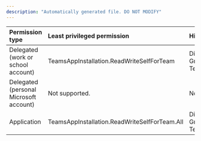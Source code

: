 ```yaml
---
description: "Automatically generated file. DO NOT MODIFY"
---
```


|Permission type|Least privileged permission|Higher privileged permissions|
|:---|:---|:---|
|Delegated (work or school account)|TeamsAppInstallation.ReadWriteSelfForTeam|Directory.ReadWrite.All, Group.ReadWrite.All, TeamsAppInstallation.ReadWriteForTeam|
|Delegated (personal Microsoft account)|Not supported.|Not supported.|
|Application|TeamsAppInstallation.ReadWriteSelfForTeam.All|Directory.ReadWrite.All, Group.ReadWrite.All, TeamsAppInstallation.ReadWriteForTeam.All|

